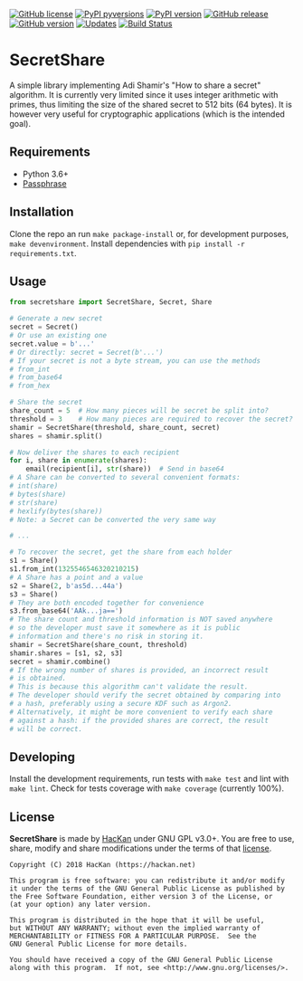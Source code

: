 [![GitHub license](https://img.shields.io/github/license/hackancuba/secretshare-py.svg)](https://github.com/HacKanCuBa/secretshare-py/blob/master/LICENSE) 
[![PyPI pyversions](https://img.shields.io/pypi/pyversions/secretshare-py.svg)](https://pypi.python.org/pypi/secretshare/) 
[![PyPI version](https://badge.fury.io/py/secretshare.svg)](https://badge.fury.io/py/secretshare-py) 
[![GitHub release](https://img.shields.io/github/release/hackancuba/secretshare-py.svg)](https://github.com/hackancuba/secretshare-py/releases/) 
[![GitHub version](https://badge.fury.io/gh/hackancuba%2Fsecretshare-py.svg)](https://badge.fury.io/gh/hackancuba%2Fsecretshare-py) 
[![Updates](https://pyup.io/repos/github/HacKanCuBa/secretshare-py/shield.svg)](https://pyup.io/repos/github/HacKanCuBa/secretshare-py/) 
[![Build Status](https://travis-ci.org/HacKanCuBa/secretshare-py.svg?branch=master)](https://travis-ci.org/HacKanCuBa/secretshare-py) 

# SecretShare

A simple library implementing Adi Shamir's "How to share a secret" algorithm. It is currently very limited since it uses integer arithmetic with primes, thus limiting the size of the shared secret to 512 bits (64 bytes). It is however very useful for cryptographic applications (which is the intended goal).

## Requirements

* Python 3.6+
* [Passphrase](http://github.com/hackancuba/passphrase-py)

## Installation

Clone the repo an run `make package-install` or, for development purposes, `make devenvironment`. Install dependencies with `pip install -r requirements.txt`.

## Usage

```python
from secretshare import SecretShare, Secret, Share

# Generate a new secret
secret = Secret()
# Or use an existing one
secret.value = b'...'
# Or directly: secret = Secret(b'...')
# If your secret is not a byte stream, you can use the methods
# from_int
# from_base64
# from_hex

# Share the secret
share_count = 5  # How many pieces will be secret be split into?
threshold = 3    # How many pieces are required to recover the secret?
shamir = SecretShare(threshold, share_count, secret)
shares = shamir.split()

# Now deliver the shares to each recipient
for i, share in enumerate(shares):
    email(recipient[i], str(share))  # Send in base64
# A Share can be converted to several convenient formats:
# int(share)
# bytes(share)
# str(share)
# hexlify(bytes(share))
# Note: a Secret can be converted the very same way

# ...

# To recover the secret, get the share from each holder 
s1 = Share()
s1.from_int(1325546546320210215)
# A Share has a point and a value
s2 = Share(2, b'as5d...44a')
s3 = Share()
# They are both encoded together for convenience
s3.from_base64('AAk...ja==')
# The share count and threshold information is NOT saved anywhere
# so the developer must save it somewhere as it is public
# information and there's no risk in storing it.
shamir = SecretShare(share_count, threshold)
shamir.shares = [s1, s2, s3]
secret = shamir.combine()
# If the wrong number of shares is provided, an incorrect result
# is obtained.
# This is because this algorithm can't validate the result.
# The developer should verify the secret obtained by comparing into
# a hash, preferably using a secure KDF such as Argon2.
# Alternatively, it might be more convenient to verify each share
# against a hash: if the provided shares are correct, the result
# will be correct.
```

## Developing

Install the development requirements, run tests with `make test` and lint with `make lint`. Check for tests coverage with `make coverage` (currently 100%).

## License

**SecretShare** is made by [HacKan](https://hackan.net) under GNU GPL v3.0+. You are free to use, share, modify and share modifications under the terms of that [license](LICENSE).

    Copyright (C) 2018 HacKan (https://hackan.net)

    This program is free software: you can redistribute it and/or modify
    it under the terms of the GNU General Public License as published by
    the Free Software Foundation, either version 3 of the License, or
    (at your option) any later version.

    This program is distributed in the hope that it will be useful,
    but WITHOUT ANY WARRANTY; without even the implied warranty of
    MERCHANTABILITY or FITNESS FOR A PARTICULAR PURPOSE.  See the
    GNU General Public License for more details.

    You should have received a copy of the GNU General Public License
    along with this program.  If not, see <http://www.gnu.org/licenses/>.

